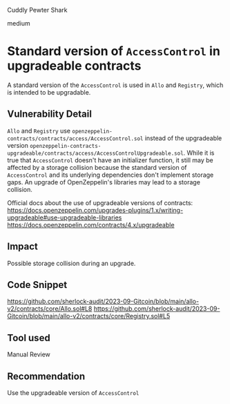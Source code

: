 Cuddly Pewter Shark

medium

# Standard version of `AccessControl` in upgradeable contracts
A standard version of the `AccessControl` is used in `Allo` and `Registry`, which is intended to be upgradable. 

## Vulnerability Detail
`Allo` and `Registry` use `openzeppelin-contracts/contracts/access/AccessControl.sol` instead of the upgradeable version `openzeppelin-contracts-upgradeable/contracts/access/AccessControlUpgradeable.sol`.
While it is true that `AccessControl` doesn't have an initializer function, it still may be affected by a storage collision because the standard version of `AccessControl` and its underlying dependencies don't implement storage gaps. An upgrade of OpenZeppelin's libraries may lead to a storage collision.

Official docs about the use of upgradeable versions of contracts:
https://docs.openzeppelin.com/upgrades-plugins/1.x/writing-upgradeable#use-upgradeable-libraries
https://docs.openzeppelin.com/contracts/4.x/upgradeable

## Impact
Possible storage collision during an upgrade.

## Code Snippet
https://github.com/sherlock-audit/2023-09-Gitcoin/blob/main/allo-v2/contracts/core/Allo.sol#L8
https://github.com/sherlock-audit/2023-09-Gitcoin/blob/main/allo-v2/contracts/core/Registry.sol#L5

## Tool used
Manual Review

## Recommendation
Use the upgradeable version of `AccessControl`